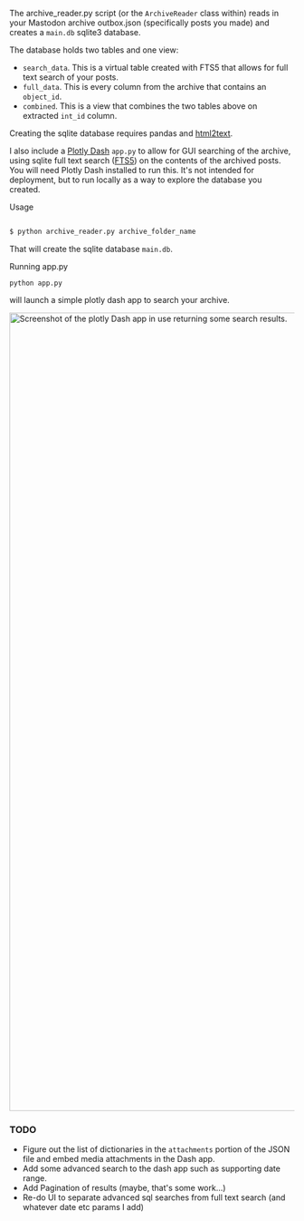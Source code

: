 
The archive_reader.py script (or the `ArchiveReader` class within) reads in your Mastodon archive outbox.json (specifically posts you made) and creates a `main.db` sqlite3 database.

The database holds two tables and one view: 

* `search_data`. This is a virtual table created with FTS5 that allows for full text search of your posts.
* `full_data`. This is every column from the archive that contains an `object_id`.
* `combined`. This is a view that combines the two tables above on extracted `int_id` column.

Creating the sqlite database requires pandas and [html2text](https://pypi.org/project/html2text/).

I also include a [Plotly Dash](https://dash.plotly.com) `app.py` to allow for GUI searching of the archive, using sqlite full text search ([FTS5](https://www.sqlite.org/fts5.html)) on the contents of the archived posts. You will need Plotly Dash installed to run this. It's not intended for deployment, but to run locally as a way to explore the database you created.

Usage

```bash

$ python archive_reader.py archive_folder_name 

```

That will create the sqlite database `main.db`.

Running app.py

```
python app.py
```

will launch a simple plotly dash app to search your archive.

<img width="1408" alt="Screenshot of the plotly Dash app in use returning some search results." src="https://user-images.githubusercontent.com/13702392/221355745-ece59b4a-399c-4262-bdd0-c97bd44f5102.png">


### TODO

* Figure out the list of dictionaries in the `attachments` portion of the JSON file and embed media attachments in the Dash app.
* Add some advanced search to the dash app such as supporting date range.
* Add Pagination of results (maybe, that's some work...)
* Re-do UI to separate advanced sql searches from full text search (and whatever date etc params I add)